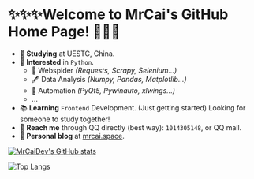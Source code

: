 # ✨✨✨Welcome to MrCai's GitHub Home Page! 🎉🎉🎉

- 🏫 **Studying** at UESTC, China.
- 💓 **Interested** in `Python`.
  - 🔎 Webspider _(Requests, Scrapy, Selenium...)_
  - 🖋️ Data Analysis _(Numpy, Pandas, Matplotlib...)_
  - 🤖 Automation _(PyQt5, Pywinauto, xlwings...)_
  - ...
- 📚 **Learning** `Frontend` Development. (Just getting started) Looking for someone to study together!
- 💬 **Reach me** through QQ directly (best way): `1014305148`, or QQ mail.
- 📜 **Personal blog** at [mrcai.space](https://mrcai.space).

[![MrCaiDev's GitHub stats](https://github-readme-stats.vercel.app/api?username=MrCaiDev&theme=github_dark&show_icons=true&count_private=true&hide=contribs,prs)](https://github.com/anuraghazra/github-readme-stats)

[![Top Langs](https://github-readme-stats.vercel.app/api/top-langs/?username=MrCaiDev&layout=compact&hide=html&theme=github_dark)](https://github.com/anuraghazra/github-readme-stats)
